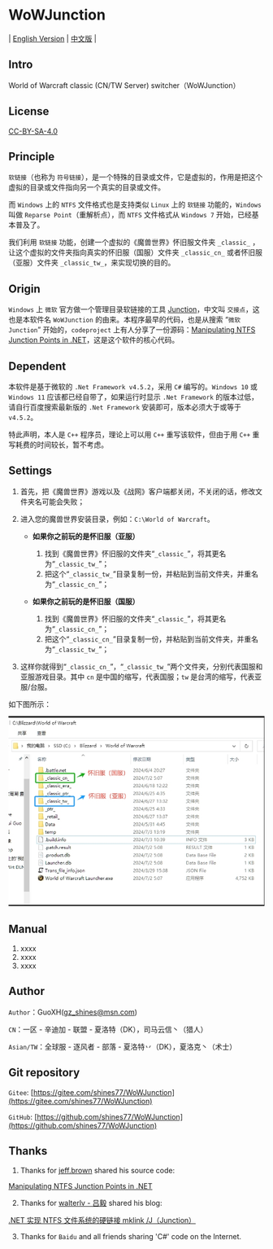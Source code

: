 # WoWJunction

| [English Version](./README.en.md) | [中文版](./README.md) |

## Intro

World of Warcraft classic (CN/TW Server) switcher（WoWJunction）

## License

[CC-BY-SA-4.0](./CC-BY-SA-4.0.en.md)

## Principle

`软链接`（也称为 `符号链接`），是一个特殊的目录或文件，它是虚拟的，作用是把这个虚拟的目录或文件指向另一个真实的目录或文件。

而 `Windows` 上的 `NTFS` 文件格式也是支持类似 `Linux` 上的 `软链接` 功能的，`Windows` 叫做 `Reparse Point`（重解析点），而 `NTFS` 文件格式从 `Windows 7` 开始，已经基本普及了。

我们利用 `软链接` 功能，创建一个虚拟的《魔兽世界》怀旧服文件夹 `_classic_` ，让这个虚拟的文件夹指向真实的怀旧服（国服）文件夹 `_classic_cn_` 或者怀旧服（亚服）文件夹 `_classic_tw_`，来实现切换的目的。

## Origin

`Windows` 上 `微软` 官方做一个管理目录软链接的工具 [Junction](https://learn.microsoft.com/zh-cn/sysinternals/downloads/junction)，中文叫 `交接点`，这也是本软件名 `WoWJunction` 的由来。本程序最早的代码，也是从搜索 “`微软 Junction`” 开始的，`codeproject` 上有人分享了一份源码：[Manipulating NTFS Junction Points in .NET](https://www.codeproject.com/Articles/15633/Manipulating-NTFS-Junction-Points-in-NET)，这是这个软件的核心代码。

## Dependent

本软件是基于微软的 `.Net Framework v4.5.2`，采用 `C#` 编写的。`Windows 10` 或 `Windows 11` 应该都已经自带了，如果运行时显示 `.Net Framework` 的版本过低，请自行百度搜索最新版的 `.Net Framework` 安装即可，版本必须大于或等于 `v4.5.2`。

特此声明，本人是 `C++` 程序员，理论上可以用 `C++` 重写该软件，但由于用 `C++` 重写耗费的时间较长，暂不考虑。

## Settings

1. 首先，把《魔兽世界》游戏以及《战网》客户端都关闭，不关闭的话，修改文件夹名可能会失败；
2. 进入您的魔兽世界安装目录，例如：`C:\World of Warcraft`。

    * **如果你之前玩的是怀旧服（亚服）**

        1. 找到《魔兽世界》怀旧服的文件夹“`_classic_`”，将其更名为“`_classic_tw_`”；
        2. 把这个“`_classic_tw_`”目录复制一份，并粘贴到当前文件夹，并重名为“`_classic_cn_`”；

    * **如果你之前玩的是怀旧服（国服）**

        1. 找到《魔兽世界》怀旧服的文件夹“`_classic_`”，将其更名为“`_classic_cn_`”；
        2. 把这个“`_classic_cn_`”目录复制一份，并粘贴到当前文件夹，并重名为“`_classic_tw_`”；

3. 这样你就得到“`_classic_cn_`”，“`_classic_tw_`”两个文件夹，分别代表国服和亚服游戏目录。其中 `cn` 是中国的缩写，代表国服；`tw` 是台湾的缩写，代表亚服/台服。

如下图所示：

![两个目录改名后的效果](./doc/images/rename-folders.png)

## Manual

1. xxxx
2. xxxx
3. xxxx

## Author

`Author`：GuoXH([gz_shines@msn.com](mailto:gz_shines@msn.com))

`CN`：一区 - 辛迪加 - 联盟 - 夏洛特（DK），司马云信丶（猎人）

`Asian/TW`：全球服 - 逐风者 - 部落 - 夏洛特丷（DK），夏洛克丶（术士）

## Git repository

`Gitee`: [https://gitee.com/shines77/WoWJunction](https://gitee.com/shines77/WoWJunction)

`GitHub`: [https://github.com/shines77/WoWJunction](https://github.com/shines77/WoWJunction)

## Thanks

1. Thanks for [jeff.brown](https://www.codeproject.com/script/Membership/View.aspx?mid=1994253) shared his source code:

[Manipulating NTFS Junction Points in .NET](https://www.codeproject.com/Articles/15633/Manipulating-NTFS-Junction-Points-in-NET)

2. Thanks for [walterlv - 吕毅](https://cloud.tencent.com/developer/column/71200) shared his blog:

[.NET 实现 NTFS 文件系统的硬链接 mklink /J（Junction）](https://cloud.tencent.com/developer/article/2348956)

3. Thanks for `Baidu` and all friends sharing 'C#' code on the Internet.
